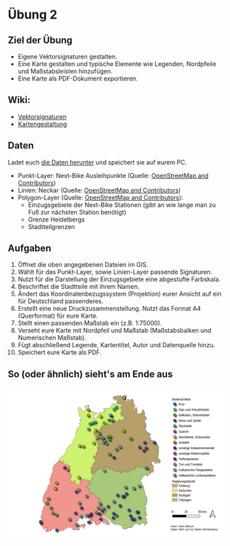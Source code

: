 # Übung 2
## Ziel der Übung
* Eigene Vektorsignaturen gestalten.
* Eine Karte gestalten und typische Elemente wie Legenden, Nordpfeile und Maßstabsleisten hinzufügen.
* Eine Karte als PDF-Dokument exportieren.

## Wiki:
* [Vektorsignaturen](https://courses.gistools.geog.uni-heidelberg.de/giscience/gis-einfuehrung/wikis/qgis-Vektorsignaturen)
* [Kartengestaltung](https://courses.gistools.geog.uni-heidelberg.de/giscience/gis-einfuehrung/wikis/qgis-Kartengestaltung)

## Daten
Ladet euch [die Daten herunter](exercise_02_data.zip) und speichert sie auf eurem PC.

* Punkt-Layer: Next-Bike Ausleihpunkte (Quelle: [OpenStreetMap and Contributors](https://www.openstreetmap.org/#map=6/51.330/10.453))
* Linien: Neckar (Quelle: [OpenStreetMap and Contributors](https://www.openstreetmap.org/#map=6/51.330/10.453))
* Polygon-Layer (Quelle: [OpenStreetMap and Contributors](https://www.openstreetmap.org/#map=6/51.330/10.453)):
  * Einzugsgebiete der Next-Bike Stationen (gibt an wie lange man zu Fuß zur nächsten Station benötigt)
  * Grenze Heidelbergs
  * Stadtteilgrenzen



## Aufgaben
1. Öffnet die oben angegebenen Dateien im GIS.
2. Wählt für das Punkt-Layer, sowie Linien-Layer passende Signaturen.
3. Nutzt für die Darstellung der Einzugsgebiete eine abgestufte Farbskala.
4. Beschriftet die Stadtteile mit ihrem Namen.
5. Ändert das Koordinatenbezugssystem (Projektion) eurer Ansicht auf ein für Deutschland passenderes.
6. Erstellt eine neue Druckzusammenstellung. Nutzt das Format A4 (Querformat) für eure Karte.
7. Stellt einen passenden Maßstab ein (z.B. 1:75000).
8. Verseht eure Karte mit Nordpfeil und Maßstab (Maßstabsbalken und Numerischen Maßstab).
9. Fügt abschließend Legende, Kartentitel, Autor und Datenquelle hinzu.
10. Speichert eure Karte als PDF.


## So (oder ähnlich) sieht's am Ende aus
![](bodenschaetze_bw_map.png)
